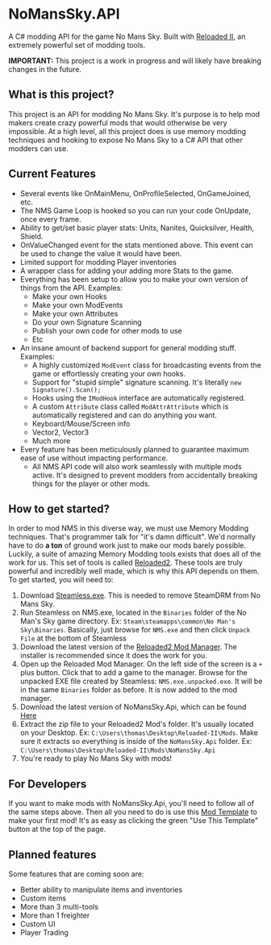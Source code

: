 # NoMansSky.API
A C# modding API for the game No Mans Sky.
Built with [Reloaded II](https://github.com/Reloaded-Project), an extremely powerful set of modding tools.

**IMPORTANT:**
This project is a work in progress and will likely have breaking changes in the future.

## What is this project?
This project is an API for modding No Mans Sky. It's purpose is to help mod makers create crazy powerful mods that would otherwise be very impossible. At a high level, all this project does is use memory modding techniques and hooking to expose No Mans Sky to a C# API that other modders can use.

## Current Features
- Several events like OnMainMenu, OnProfileSelected, OnGameJoined, etc.
- The NMS Game Loop is hooked so you can run your code OnUpdate, once every frame.
- Ability to get/set basic player stats: Units, Nanites, Quicksilver, Health, Shield.
- OnValueChanged event for the stats mentioned above. This event can be used to change the value it would have been.
- Limited support for modding Player inventories
- A wrapper class for adding your adding more Stats to the game.
- Everything has been setup to allow you to make your own version of things from the API. Examples:
   - Make your own Hooks
   - Make your own ModEvents
   - Make your own Attributes
   - Do your own Signature Scanning
   - Publish your own code for other mods to use
   - Etc
- An insane amount of backend support for general modding stuff. Examples:
   - A highly customized ``ModEvent`` class for broadcasting events from the game or effortlessly creating your own hooks.
   - Support for "stupid simple" signature scanning. It's literally ``new Signature().Scan();``
   - Hooks using the ``IModHook`` interface are automatically registered.
   - A custom ``Attribute`` class called ``ModAttrAttribute`` which is automatically registered and can do anything you want.
   - Keyboard/Mouse/Screen info
   - Vector2, Vector3
   - Much more
- Every feature has been meticulously planned to guarantee maximum ease of use without impacting performance.
   - All NMS API code will also work seamlessly with multiple mods active. It's designed to prevent modders from accidentally breaking things for the player or other mods.

## How to get started?
In order to mod NMS in this diverse way, we must use Memory Modding techniques. That's programmer talk for "it's damn difficult". We'd normally have to do **a ton** of ground work just to make our mods barely possible. Luckily, a suite of amazing Memory Modding tools exists that does all of the work for us. This set of tools is called [Reloaded2](https://github.com/Reloaded-Project). These tools are truly powerful and incredibly well made, which is why this API depends on them. To get started, you will need to:

1. Download [Steamless.exe](https://github.com/atom0s/Steamless/releases/latest). This is needed to remove SteamDRM from No Mans Sky.
2. Run Steamless on NMS.exe, located in the ``Binaries`` folder of the No Man's Sky game directory. Ex: ``Steam\steamapps\common\No Man's Sky\Binaries``. Basically, just browse for ``NMS.exe`` and then click ``Unpack File`` at the bottom of Steamless
4. Download the latest version of the [Reloaded2 Mod Manager](https://github.com/Reloaded-Project/Reloaded-II/releases/latest). The installer is recommended since it does the work for you.
5. Open up the Reloaded Mod Manager. On the left side of the screen is a ``+`` plus button. Click that to add a game to the manager. Browse for the unpacked EXE file created by Steamless: ``NMS.exe.unpacked.exe``. It will be in the same ``Binaries`` folder as before. It is now added to the mod manager.
6. Download the latest version of NoMansSky.Api, which can be found [Here](https://github.com/gurrenm3/NoMansSky.Api/releases/latest)
7. Extract the zip file to your Reloaded2 Mod's folder. It's usually located on your Desktop. Ex: ``C:\Users\thomas\Desktop\Reloaded-II\Mods``. Make sure it extracts so everything is inside of the ``NoMansSky.Api`` folder. Ex: ``C:\Users\thomas\Desktop\Reloaded-II\Mods\NoMansSky.Api``
8. You're ready to play No Mans Sky with mods!

## For Developers
If you want to make mods with NoMansSky.Api, you'll need to follow all of the same steps above. Then all you need to do is use this [Mod Template](https://github.com/gurrenm3/NoMansSky.ModTemplate) to make your first mod! It's as easy as clicking the green "Use This Template" button at the top of the page.

## Planned features
Some features that are coming soon are:

- Better ability to manipulate items and inventories
- Custom items
- More than 3 multi-tools
- More than 1 freighter
- Custom UI
- Player Trading
